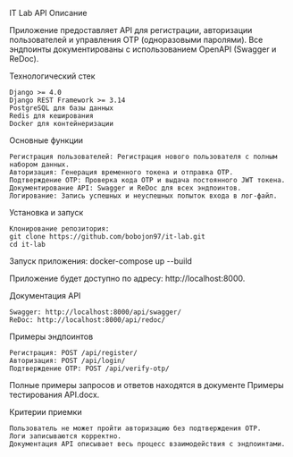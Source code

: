 IT Lab API
Описание

Приложение предоставляет API для регистрации, авторизации пользователей и управления OTP (одноразовыми паролями). Все эндпоинты документированы с использованием OpenAPI (Swagger и ReDoc).

Технологический стек

    Django >= 4.0
    Django REST Framework >= 3.14
    PostgreSQL для базы данных
    Redis для кеширования
    Docker для контейнеризации

Основные функции

    Регистрация пользователей: Регистрация нового пользователя с полным набором данных.
    Авторизация: Генерация временного токена и отправка OTP.
    Подтверждение OTP: Проверка кода OTP и выдача постоянного JWT токена.
    Документирование API: Swagger и ReDoc для всех эндпоинтов.
    Логирование: Запись успешных и неуспешных попыток входа в лог-файл.
Установка и запуск

    Клонирование репозитория:
    git clone https://github.com/bobojon97/it-lab.git
    cd it-lab
    
Запуск приложения:
    docker-compose up --build
   
Приложение будет доступно по адресу: http://localhost:8000.

Документация API

    Swagger: http://localhost:8000/api/swagger/
    ReDoc: http://localhost:8000/api/redoc/

Примеры эндпоинтов

    Регистрация: POST /api/register/
    Авторизация: POST /api/login/
    Подтверждение OTP: POST /api/verify-otp/

  Полные примеры запросов и ответов находятся в документе Примеры тестирования API.docx.


Критерии приемки

    Пользователь не может пройти авторизацию без подтверждения OTP.
    Логи записываются корректно.
    Документация API описывает весь процесс взаимодействия с эндпоинтами.
